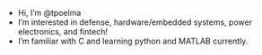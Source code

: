 - Hi, I’m @tpoelma
- I’m interested in defense, hardware/embedded systems, power electronics, and fintech!
- I’m familiar with C and learning python and MATLAB currently.
